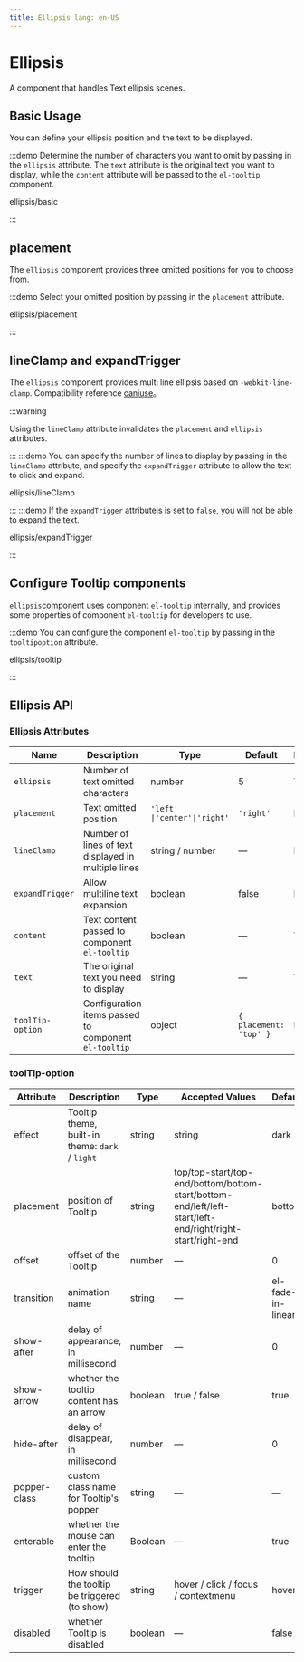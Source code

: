 ```yaml
---
title: Ellipsis lang: en-US
---
```


# Ellipsis

A component that handles Text ellipsis scenes.

## Basic Usage

You can define your ellipsis position and the text to be displayed.

:::demo Determine the number of characters you want to omit by passing in the `ellipsis` attribute. The `text` attribute is the original text you want to display, while the `content` attribute will be passed to the `el-tooltip` component.

ellipsis/basic

:::

## placement

The `ellipsis` component provides three omitted positions for you to choose from.

:::demo Select your omitted position by passing in the `placement` attribute.

ellipsis/placement

:::

## lineClamp and expandTrigger

The `ellipsis` component provides multi line ellipsis based on `-webkit-line-clamp`.
Compatibility reference [caniuse](https://caniuse.com/?search=line-clamp)。

:::warning

Using the `lineClamp` attribute invalidates the `placement` and `ellipsis` attributes.

:::
:::demo You can specify the number of lines to display by passing in the `lineClamp` attribute, and specify the `expandTrigger` attribute to allow the text to click and expand.

ellipsis/lineClamp

:::
:::demo If the `expandTrigger` attributeis is set to `false`, you will not be able to expand the text.

ellipsis/expandTrigger

:::

## Configure Tooltip components

`ellipsis`component uses component `el-tooltip` internally, and provides some properties of component `el-tooltip` for developers to use.

:::demo You can configure the component `el-tooltip` by passing in the `tooltipoption` attribute.

ellipsis/tooltip

:::

## Ellipsis API

### Ellipsis Attributes

| Name             | Description                                          | Type                         | Default                | Required |
| ---------------- | ---------------------------------------------------- | ---------------------------- | ---------------------- | -------- |
| `ellipsis`       | Number of text omitted characters                    | number                       | 5                      | Yes      |
| `placement`      | Text omitted position                                | `'left' \|'center'\|'right'` | `'right'`              | No       |
| `lineClamp`      | Number of lines of text displayed in multiple lines  | string / number              | —                      | No       |
| `expandTrigger`  | Allow multiline text expansion                       | boolean                      | false                  | No       |
| `content`        | Text content passed to component `el-tooltip`        | boolean                      | —                      | Yes      |
| `text`           | The original text you need to display                | string                       | —                      | Yes      |
| `toolTip-option` | Configuration items passed to component `el-tooltip` | object                       | `{ placement: 'top' }` | No       |

### toolTip-option

| Attribute    | Description                                     | Type    | Accepted Values                                                                                           | Default           |
| ------------ | ----------------------------------------------- | ------- | --------------------------------------------------------------------------------------------------------- | ----------------- |
| effect       | Tooltip theme, built-in theme: `dark` / `light` | string  | string                                                                                                    | dark              |
| placement    | position of Tooltip                             | string  | top/top-start/top-end/bottom/bottom-start/bottom-end/left/left-start/left-end/right/right-start/right-end | bottom            |
| offset       | offset of the Tooltip                           | number  | —                                                                                                         | 0                 |
| transition   | animation name                                  | string  | —                                                                                                         | el-fade-in-linear |
| show-after   | delay of appearance, in millisecond             | number  | —                                                                                                         | 0                 |
| show-arrow   | whether the tooltip content has an arrow        | boolean | true / false                                                                                              | true              |
| hide-after   | delay of disappear, in millisecond              | number  | —                                                                                                         | 0                 |
| popper-class | custom class name for Tooltip's popper          | string  | —                                                                                                         | —                 |
| enterable    | whether the mouse can enter the tooltip         | Boolean | —                                                                                                         | true              |
| trigger      | How should the tooltip be triggered (to show)   | string  | hover / click / focus / contextmenu                                                                       | hover             |
| disabled     | whether Tooltip is disabled                     | boolean | —                                                                                                         | false             |
